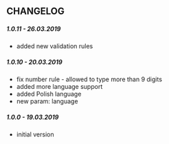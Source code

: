 ## **CHANGELOG**

##### **1.0.11** - 26.03.2019
- added new validation rules

##### **1.0.10** - 20.03.2019
- fix number rule - allowed to type more than 9 digits
- added more language support
- added Polish language
- new param: language

##### **1.0.0** - 19.03.2019
- initial version
